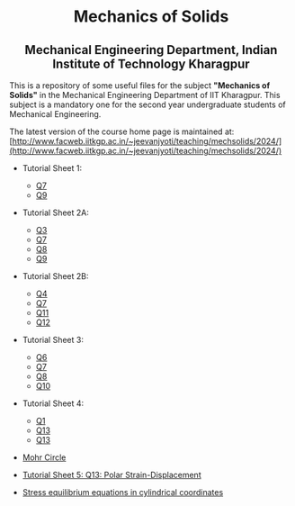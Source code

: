 <h1 align="center"> Mechanics of Solids</h1>
<h2 align="center">Mechanical Engineering Department, Indian Institute of Technology Kharagpur</h2>



This is a repository of some useful files for the subject __"Mechanics of
Solids"__ in the Mechanical Engineering Department of IIT Kharagpur. This
subject is a mandatory one for the second year undergraduate students of
Mechanical Engineering. 

The latest version of the course home page is maintained at: [http://www.facweb.iitkgp.ac.in/~jeevanjyoti/teaching/mechsolids/2024/](http://www.facweb.iitkgp.ac.in/~jeevanjyoti/teaching/mechsolids/2024/)

* Tutorial Sheet 1:
    - [Q7](https://nbviewer.jupyter.org/github/jeevanjyoti4/mechsolids/blob/master/TS1/TS1-Q7.ipynb)
    - [Q9](https://nbviewer.jupyter.org/github/jeevanjyoti4/mechsolids/blob/master/TS1/TS1-Q9.ipynb)

* Tutorial Sheet 2A:
    - [Q3](https://nbviewer.jupyter.org/github/jeevanjyoti4/mechsolids/blob/master/TS2A/TS2A-Q3.ipynb)
    - [Q7](https://nbviewer.jupyter.org/github/jeevanjyoti4/mechsolids/blob/master/TS2A/TS2A-Q7.ipynb)
    - [Q8](https://nbviewer.jupyter.org/github/jeevanjyoti4/mechsolids/blob/master/TS2A/TS2A-Q8.ipynb)
    - [Q9](https://nbviewer.jupyter.org/github/jeevanjyoti4/mechsolids/blob/master/TS2A/TS2A-Q9.ipynb)

* Tutorial Sheet 2B:
    - [Q4](https://nbviewer.jupyter.org/github/jeevanjyoti4/mechsolids/blob/master/TS2B/TS2B-Q4.ipynb)
    - [Q7](https://nbviewer.jupyter.org/github/jeevanjyoti4/mechsolids/blob/master/TS2B/TS2B-Q7.ipynb)
    - [Q11](https://nbviewer.jupyter.org/github/jeevanjyoti4/mechsolids/blob/master/TS2B/TS2B-Q11.ipynb)
    - [Q12](https://nbviewer.jupyter.org/github/jeevanjyoti4/mechsolids/blob/master/TS2B/TS2B-Q12.ipynb)

* Tutorial Sheet 3:
    - [Q6](https://nbviewer.jupyter.org/github/jeevanjyoti4/mechsolids/blob/master/TS3/TS3-Q6.ipynb)
    - [Q7](https://nbviewer.jupyter.org/github/jeevanjyoti4/mechsolids/blob/master/TS3/TS3-Q7.ipynb)
    - [Q8](https://nbviewer.jupyter.org/github/jeevanjyoti4/mechsolids/blob/master/TS3/TS3-Q8.ipynb)
    - [Q10](https://nbviewer.jupyter.org/github/jeevanjyoti4/mechsolids/blob/master/TS3/TS3-Q10.ipynb)

* Tutorial Sheet 4:
    - [Q1](https://nbviewer.jupyter.org/github/jeevanjyoti4/mechsolids/blob/master/TS4/TS4-Q1.ipynb)
    - [Q13](https://nbviewer.jupyter.org/github/jeevanjyoti4/mechsolids/blob/master/TS4/TS4-Q13.ipynb)
    - [Q13](https://github.com/jeevanjyoti4/mechsolids/blob/master/TS4/TS4-Q13.ipynb)
    

* [Mohr Circle](https://nbviewer.jupyter.org/github/jeevanjyoti4/mechsolids/blob/master/Mohr_Circle.ipynb)

* [Tutorial Sheet 5: Q13: Polar Strain-Displacement](https://nbviewer.jupyter.org/github/jeevanjyoti4/mechsolids/blob/master/TS5-Q13_polar_strain-displ.ipynb)

* [Stress equilibrium equations in cylindrical coordinates](https://nbviewer.jupyter.org/github/jeevanjyoti4/mechsolids/blob/master/stress_eqb_cyl.ipynb)
